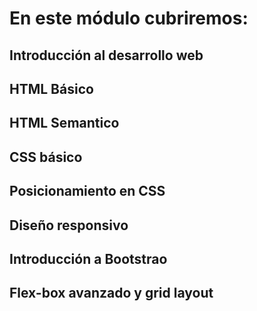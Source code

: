 # En este módulo cubriremos:
## Introducción al desarrollo web
## HTML Básico
## HTML Semantico
## CSS básico
## Posicionamiento en CSS
## Diseño responsivo
## Introducción a Bootstrao
## Flex-box avanzado y grid layout
